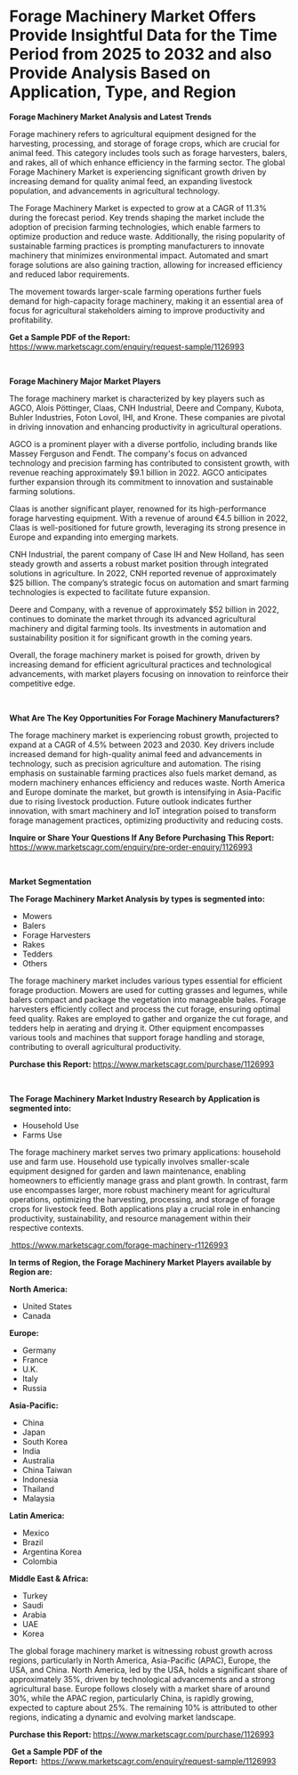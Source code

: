 <p><h1>Forage Machinery Market Offers Provide Insightful Data for the Time Period from 2025 to 2032 and also Provide Analysis Based on Application, Type, and Region</h1></p><p><strong>Forage Machinery Market Analysis and Latest Trends</strong></p>
<p><p>Forage machinery refers to agricultural equipment designed for the harvesting, processing, and storage of forage crops, which are crucial for animal feed. This category includes tools such as forage harvesters, balers, and rakes, all of which enhance efficiency in the farming sector. The global Forage Machinery Market is experiencing significant growth driven by increasing demand for quality animal feed, an expanding livestock population, and advancements in agricultural technology. </p><p>The Forage Machinery Market is expected to grow at a CAGR of 11.3% during the forecast period. Key trends shaping the market include the adoption of precision farming technologies, which enable farmers to optimize production and reduce waste. Additionally, the rising popularity of sustainable farming practices is prompting manufacturers to innovate machinery that minimizes environmental impact. Automated and smart forage solutions are also gaining traction, allowing for increased efficiency and reduced labor requirements. </p><p>The movement towards larger-scale farming operations further fuels demand for high-capacity forage machinery, making it an essential area of focus for agricultural stakeholders aiming to improve productivity and profitability.</p></p>
<p><strong>Get a Sample PDF of the Report:&nbsp;</strong> <a href="https://www.marketscagr.com/enquiry/request-sample/1126993?utm_campaign=3295&utm_medium=2&utm_source=Github&utm_content=ia&utm_term=16042025&utm_id=forage-machinery">https://www.marketscagr.com/enquiry/request-sample/1126993</a></p>
<p>&nbsp;</p>
<p><strong>Forage Machinery Major Market Players</strong></p>
<p><p>The forage machinery market is characterized by key players such as AGCO, Alois Pöttinger, Claas, CNH Industrial, Deere and Company, Kubota, Buhler Industries, Foton Lovol, IHI, and Krone. These companies are pivotal in driving innovation and enhancing productivity in agricultural operations.</p><p>AGCO is a prominent player with a diverse portfolio, including brands like Massey Ferguson and Fendt. The company's focus on advanced technology and precision farming has contributed to consistent growth, with revenue reaching approximately $9.1 billion in 2022. AGCO anticipates further expansion through its commitment to innovation and sustainable farming solutions.</p><p>Claas is another significant player, renowned for its high-performance forage harvesting equipment. With a revenue of around €4.5 billion in 2022, Claas is well-positioned for future growth, leveraging its strong presence in Europe and expanding into emerging markets.</p><p>CNH Industrial, the parent company of Case IH and New Holland, has seen steady growth and asserts a robust market position through integrated solutions in agriculture. In 2022, CNH reported revenue of approximately $25 billion. The company’s strategic focus on automation and smart farming technologies is expected to facilitate future expansion.</p><p>Deere and Company, with a revenue of approximately $52 billion in 2022, continues to dominate the market through its advanced agricultural machinery and digital farming tools. Its investments in automation and sustainability position it for significant growth in the coming years.</p><p>Overall, the forage machinery market is poised for growth, driven by increasing demand for efficient agricultural practices and technological advancements, with market players focusing on innovation to reinforce their competitive edge.</p></p>
<p>&nbsp;</p>
<p><strong>What Are The Key Opportunities For Forage Machinery Manufacturers?</strong></p>
<p><p>The forage machinery market is experiencing robust growth, projected to expand at a CAGR of 4.5% between 2023 and 2030. Key drivers include increased demand for high-quality animal feed and advancements in technology, such as precision agriculture and automation. The rising emphasis on sustainable farming practices also fuels market demand, as modern machinery enhances efficiency and reduces waste. North America and Europe dominate the market, but growth is intensifying in Asia-Pacific due to rising livestock production. Future outlook indicates further innovation, with smart machinery and IoT integration poised to transform forage management practices, optimizing productivity and reducing costs.</p></p>
<p><strong>Inquire or Share Your Questions If Any Before Purchasing This Report:</strong> <a href="https://www.marketscagr.com/enquiry/pre-order-enquiry/1126993?utm_campaign=3295&utm_medium=2&utm_source=Github&utm_content=ia&utm_term=16042025&utm_id=forage-machinery">https://www.marketscagr.com/enquiry/pre-order-enquiry/1126993</a></p>
<p>&nbsp;</p>
<p><strong>Market Segmentation</strong></p>
<p><strong>The Forage Machinery Market Analysis by types is segmented into:</strong></p>
<p><ul><li>Mowers</li><li>Balers</li><li>Forage Harvesters</li><li>Rakes</li><li>Tedders</li><li>Others</li></ul></p>
<p><p>The forage machinery market includes various types essential for efficient forage production. Mowers are used for cutting grasses and legumes, while balers compact and package the vegetation into manageable bales. Forage harvesters efficiently collect and process the cut forage, ensuring optimal feed quality. Rakes are employed to gather and organize the cut forage, and tedders help in aerating and drying it. Other equipment encompasses various tools and machines that support forage handling and storage, contributing to overall agricultural productivity.</p></p>
<p><strong>Purchase this Report:&nbsp;</strong><a href="https://www.marketscagr.com/purchase/1126993?utm_campaign=3295&utm_medium=2&utm_source=Github&utm_content=ia&utm_term=16042025&utm_id=forage-machinery">https://www.marketscagr.com/purchase/1126993</a></p>
<p>&nbsp;</p>
<p><strong>The Forage Machinery Market Industry Research by Application is segmented into:</strong></p>
<p><ul><li>Household Use</li><li>Farms Use</li></ul></p>
<p><p>The forage machinery market serves two primary applications: household use and farm use. Household use typically involves smaller-scale equipment designed for garden and lawn maintenance, enabling homeowners to efficiently manage grass and plant growth. In contrast, farm use encompasses larger, more robust machinery meant for agricultural operations, optimizing the harvesting, processing, and storage of forage crops for livestock feed. Both applications play a crucial role in enhancing productivity, sustainability, and resource management within their respective contexts.</p></p>
<p><a href="https://www.marketscagr.com/forage-machinery-r1126993?utm_campaign=3295&utm_medium=2&utm_source=Github&utm_content=ia&utm_term=16042025&utm_id=forage-machinery">&nbsp;https://www.marketscagr.com/forage-machinery-r1126993</a></p>
<p><strong>In terms of Region, the Forage Machinery Market Players available by Region are:</strong></p>
<p>
    <p> <strong> North America: </strong>
        <ul>
            <li>United States</li>
            <li>Canada</li>
        </ul>
        </p> 
    <p> <strong> Europe: </strong>
        <ul>
            <li>Germany</li>
            <li>France</li>
            <li>U.K.</li>
            <li>Italy</li>
            <li>Russia</li>
        </ul>
        </p> 
    <p> <strong> Asia-Pacific: </strong>
        <ul>
            <li>China</li>
            <li>Japan</li>
            <li>South Korea</li>
            <li>India</li>
            <li>Australia</li>
            <li>China Taiwan</li>
            <li>Indonesia</li>
            <li>Thailand</li>
            <li>Malaysia</li>
        </ul>
        </p> 
    <p> <strong> Latin America: </strong>
        <ul>
            <li>Mexico</li>
            <li>Brazil</li>
            <li>Argentina Korea</li>
            <li>Colombia</li>
        </ul>
        </p> 
    <p> <strong> Middle East & Africa: </strong>
        <ul>
            <li>Turkey</li>
            <li>Saudi</li>
            <li>Arabia</li>
            <li>UAE</li>
            <li>Korea</li>
        </ul>
    </p>
    </p>
<p><p>The global forage machinery market is witnessing robust growth across regions, particularly in North America, Asia-Pacific (APAC), Europe, the USA, and China. North America, led by the USA, holds a significant share of approximately 35%, driven by technological advancements and a strong agricultural base. Europe follows closely with a market share of around 30%, while the APAC region, particularly China, is rapidly growing, expected to capture about 25%. The remaining 10% is attributed to other regions, indicating a dynamic and evolving market landscape.</p></p>
<p><strong>Purchase this Report: </strong><a href="https://www.marketscagr.com/purchase/1126993?utm_campaign=3295&utm_medium=2&utm_source=Github&utm_content=ia&utm_term=16042025&utm_id=forage-machinery">https://www.marketscagr.com/purchase/1126993</a></p>
<p>&nbsp;<strong>Get a Sample PDF of the Report:&nbsp;&nbsp;</strong><a href="https://www.marketscagr.com/enquiry/request-sample/1126993?utm_campaign=3295&utm_medium=2&utm_source=Github&utm_content=ia&utm_term=16042025&utm_id=forage-machinery">https://www.marketscagr.com/enquiry/request-sample/1126993</a></p>
<p><strong></strong></p>
<p><p></p><p></p><p></p></p>